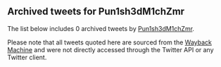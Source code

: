 ## Archived tweets for Pun1sh3dM1chZmr

The list below includes 0 archived tweets by
[Pun1sh3dM1chZmr](https://twitter.com/Pun1sh3dM1chZmr).

Please note that all tweets quoted here are sourced from the
[Wayback Machine](https://web.archive.org) and were not directly accessed through the Twitter API or
any Twitter client.

